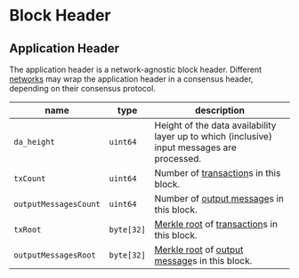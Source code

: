 # Block Header

## Application Header

The application header is a network-agnostic block header. Different [networks](../network/index.md) may wrap the application header in a consensus header, depending on their consensus protocol.

name                  | type       | description
----------------------|------------|----------------------------------------------------------------------------------------------------------------------------------
`da_height`           | `uint64`   | Height of the data availability layer up to which (inclusive) input messages are processed.
`txCount`             | `uint64`   | Number of [transaction](./tx_format.md#transaction)s in this block.
`outputMessagesCount` | `uint64`   | Number of [output message](./tx_format.md#outputmessage)s in this block.
`txRoot`              | `byte[32]` | [Merkle root](./cryptographic_primitives.md#binary-merkle-tree) of [transaction](./tx_format.md#transaction)s in this block.
`outputMessagesRoot`  | `byte[32]` | [Merkle root](./cryptographic_primitives.md#binary-merkle-tree) of [output message](./tx_format.md#outputmessage)s in this block.
